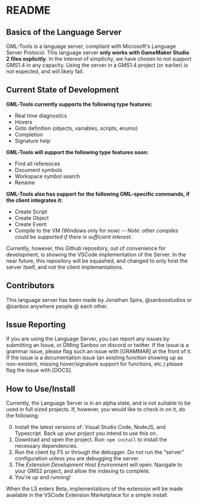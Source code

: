 # README

## Basics of the Language Server ##
GML-Tools is a language server, compliant with Microsoft's Language Server Protocol. This language server **only works with GameMaker Studio 2 files explicitly**. In the interest of simplicity, we have chosen to not support GMS1.4 in any capacity. Using the server in a GMS1.4 project (or earlier) is not expected, and will likely fail.

## Current State of Development ##

**GML-Tools currently supports the following type features:**
* Real time diagnostics
* Hovers
* Goto definition (objects, variables, scripts, enums)
* Completion
* Signature help

**GML-Tools will support the following type features soon:**
* Find all references
* Document symbols
* Workspace symbol search
* Rename

**GML-Tools also has support for the following GML-specific commands, if the client integrates it:**
* Create Script
* Create Object
* Create Event
* Compile to the VM (Windows only for now) -- *Note: other compiles could be supported if there is sufficient interest.*

Currently, however, this Github repository, out of convenience for development, is showing the VSCode implementation of the 
Server. In the near future, this repository will be squashed, and changed to only host the server itself, and not the client implementations.

## Contributors ##
This language server has been made by Jonathan Spira, @sanboxstudios or @sanbox anywhere people @ each other. 

## Issue Reporting ##
If you are using the Language Server, you can report any issues by submitting an Issue, or DMing Sanbox on discord or twitter.
If the issue is a grammar issue, please flag such an issue with [GRAMMAR] at the front of it. If the issue is a documentation issue (an existing function showing up as non-existent, missing hover/signature support for functions, etc.) please flag the issue with [DOCS].

## How to Use/Install ##
Currently, the Language Server is in an alpha state, and is not suitable to be used in full sized projects. If, however, you would like to check in on it, do the following:

0. Install the latest versions of: Visual Studio Code, NodeJS, and Typescript. Back up your project you intend to use this on.
1. Download and open the project. Run: `npm install` to install the necessary dependencies.
2. Run the client by F5 or through the debugger. Do not run the "server" configuration unless you are debugging the server.
3. The *Extension Development Host Environment* will open. Navigate to your GMS2 project, and allow the indexing to complete. 
4. You're up and running!

When the LS enters Beta, implementations of the extension will be made available in the VSCode Extension Marketplace for a simple install.
